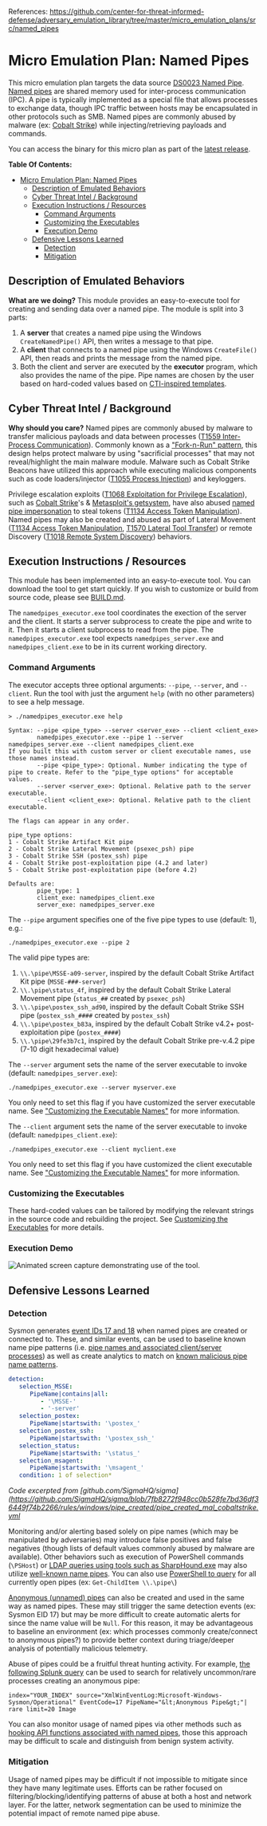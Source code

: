 References: https://github.com/center-for-threat-informed-defense/adversary_emulation_library/tree/master/micro_emulation_plans/src/named_pipes
# Micro Emulation Plan: Named Pipes

This micro emulation plan targets the data source [DS0023 Named
Pipe](https://attack.mitre.org/datasources/DS0023). [Named
pipes](https://docs.microsoft.com/windows/win32/ipc/pipes?redirectedfrom=MSDN)
are shared memory used for inter-process communication (IPC). A pipe is
typically implemented as a special file that allows processes to exchange data,
though IPC traffic between hosts may be encapsulated in other protocols such as
SMB. Named pipes are commonly abused by malware (ex: [Cobalt
Strike](https://labs.f-secure.com/blog/detecting-cobalt-strike-default-modules-via-named-pipe-analysis/))
while injecting/retrieving payloads and commands.

You can access the binary for this micro plan as part of the [latest release](https://github.com/center-for-threat-informed-defense/adversary_emulation_library/releases). 

**Table Of Contents:**

- [Micro Emulation Plan: Named Pipes](#micro-emulation-plan-named-pipes)
  - [Description of Emulated Behaviors](#description-of-emulated-behaviors)
  - [Cyber Threat Intel / Background](#cyber-threat-intel--background)
  - [Execution Instructions / Resources](#execution-instructions--resources)
    - [Command Arguments](#command-arguments)
    - [Customizing the Executables](#customizing-the-executables)
    - [Execution Demo](#execution-demo)
  - [Defensive Lessons Learned](#defensive-lessons-learned)
    - [Detection](#detection)
    - [Mitigation](#mitigation)

## Description of Emulated Behaviors

**What are we doing?** This module provides an easy-to-execute tool for creating
and sending data over a named pipe. The module is split into 3 parts:

1. A **server** that creates a named pipe using the Windows `CreateNamedPipe()`
   API, then writes a message to that pipe.
2. A **client** that connects to a named pipe using the Windows `CreateFile()`
   API, then reads and prints the message from the named pipe.
3. Both the client and server are executed by the **executor** program, which
   also provides the name of the pipe. Pipe names are chosen by the user based
   on hard-coded values based on [CTI-inspired
   templates](https://www.cobaltstrike.com/blog/learn-pipe-fitting-for-all-of-your-offense-projects/).

## Cyber Threat Intel / Background

**Why should you care?** Named pipes are commonly abused by malware to transfer
malicious payloads and data between processes ([T1559 Inter-Process
Communication](https://attack.mitre.org/techniques/T1559)). Commonly known as a
["Fork-n-Run"
pattern](https://labs.f-secure.com/blog/detecting-cobalt-strike-default-modules-via-named-pipe-analysis/),
this design helps protect malware by using "sacrificial processes" that may not
reveal/highlight the main malware module. Malware such as Cobalt Strike Beacons
have utilized this approach while executing malicious components such as code
loaders/injector ([T1055 Process
Injection](https://attack.mitre.org/techniques/T1055)) and keyloggers.

Privilege escalation exploits ([T1068 Exploitation for Privilege
Escalation](https://attack.mitre.org/techniques/T1068)), such as [Cobalt
Strike](https://thedfirreport.com/2021/08/29/cobalt-strike-a-defenders-guide/)'s
& [Metasploit's
getsystem](https://docs.rapid7.com/metasploit/meterpreter-getsystem/), have also
abused [named pipe
impersonation](https://foxglovesecurity.com/2016/09/26/rotten-potato-privilege-escalation-from-service-accounts-to-system/)
to steal tokens ([T1134 Access Token
Manipulation](https://attack.mitre.org/techniques/T1134)). Named pipes may also
be created and abused as part of Lateral Movement ([T1134 Access Token
Manipulation](https://attack.mitre.org/techniques/T1134), [T1570 Lateral Tool
Transfer](https://attack.mitre.org/techniques/T1570)) or remote Discovery
([T1018 Remote System Discovery](https://attack.mitre.org/techniques/T1018))
behaviors.

## Execution Instructions / Resources

This module has been implemented into an easy-to-execute tool. You can download
the tool to get start quickly. If you wish to customize or build from source
code, please see [BUILD.md](BUILD.md).

The `namedpipes_executor.exe` tool coordinates the exection of the server and
the client. It starts a server subprocess to create the pipe and write to it.
Then it starts a client subprocess to read from the pipe. The
`namedpipes_executor.exe` tool expects `namedpipes_server.exe` and
`namedpipes_client.exe` to be in its current working directory.

### Command Arguments

The executor accepts three optional arguments: `--pipe`, `--server`, and
`--client`. Run the tool with just the argument `help` (with no other
parameters) to see a help message.

```
> ./namedpipes_executor.exe help

Syntax: --pipe <pipe_type> --server <server_exe> --client <client_exe>
        namedpipes_executor.exe --pipe 1 --server namedpipes_server.exe --client namedpipes_client.exe
If you built this with custom server or client executable names, use those names instead.
        --pipe <pipe_type>: Optional. Number indicating the type of pipe to create. Refer to the "pipe_type options" for acceptable values.
        --server <server_exe>: Optional. Relative path to the server executable.
        --client <client_exe>: Optional. Relative path to the client executable.

The flags can appear in any order.

pipe_type options:
1 - Cobalt Strike Artifact Kit pipe
2 - Cobalt Strike Lateral Movement (psexec_psh) pipe
3 - Cobalt Strike SSH (postex_ssh) pipe
4 - Cobalt Strike post-exploitation pipe (4.2 and later)
5 - Cobalt Strike post-exploitation pipe (before 4.2)

Defaults are:
        pipe_type: 1
        client_exe: namedpipes_client.exe
        server_exe: namedpipes_server.exe
```

The `--pipe` argument specifies one of the five pipe types to use (default: 1),
e.g.:

```
./namedpipes_executor.exe --pipe 2
```

The valid pipe types are:

1. `\\.\pipe\MSSE-a09-server`, inspired by the default Cobalt Strike Artifact
   Kit pipe (`MSSE-###-server`)
2. `\\.\pipe\status_4f`, inspired by the default Cobalt Strike Lateral Movement
   pipe (`status_##` created by `psexec_psh`)
3. `\\.\pipe\postex_ssh_ad90`, inspired by the default Cobalt Strike SSH pipe
   (`postex_ssh_####` created by `postex_ssh`)
4. `\\.\pipe\postex_b83a`, inspired by the default Cobalt Strike v4.2+
   post-exploitation pipe (`postex_####`)
5. `\\.\pipe\29fe3b7c1`, inspired by the default Cobalt Strike pre-v.4.2 pipe
   (7-10 digit hexadecimal value)

The `--server` argument sets the name of the server executable to invoke
(default: `namedpipes_server.exe`):

```
./namedpipes_executor.exe --server myserver.exe
```

You only need to set this flag if you have customized the server executable
name. See ["Customizing the Executable
Names"](BUILD.md#customizing-the-executable-names) for more information.

The `--client` argument sets the name of the server executable to invoke
(default: `namedpipes_client.exe`):

```
./namedpipes_executor.exe --client myclient.exe
```

You only need to set this flag if you have customized the client executable name.
See ["Customizing the Executable Names"](BUILD.md#customizing-the-executable-names) for more information.

### Customizing the Executables

These hard-coded values can be tailored by modifying the relevant strings in the
source code and rebuilding the project. See [Customizing the
Executables](BUILD.md#Customizing-The-Executables) for more details.

### Execution Demo

![Animated screen capture demonstrating use of the tool.](docs/pipes.gif)

## Defensive Lessons Learned

### Detection

Sysmon generates [event IDs 17 and
18](https://docs.microsoft.com/en-us/sysinternals/downloads/sysmon#event-id-17-pipeevent-pipe-created)
when named pipes are created or connected to. These, and similar events, can be
used to baseline known name pipe patterns (i.e. [pipe names and associated
client/server
processes](https://github.com/olafhartong/sysmon-modular/tree/master/17_18_pipe_event))
as well as create analytics to match on [known malicious pipe name
patterns](https://github.com/SigmaHQ/sigma/tree/master/rules/windows/pipe_created).

```yaml
detection:
   selection_MSSE:
      PipeName|contains|all:
         - '\MSSE-'
         - '-server'
   selection_postex:
      PipeName|startswith: '\postex_'
   selection_postex_ssh:
      PipeName|startswith: '\postex_ssh_'
   selection_status:
      PipeName|startswith: '\status_'
   selection_msagent:
      PipeName|startswith: '\msagent_'
   condition: 1 of selection*
```
*Code excerpted from [github.com/SigmaHQ/sigma](https://github.com/SigmaHQ/sigma/blob/7fb8272f948cc0b528fe7bd36df36449f74b2266/rules/windows/pipe_created/pipe_created_mal_cobaltstrike.yml*

Monitoring and/or alerting based solely on pipe names (which may be manipulated
by adversaries) may introduce false positives and false negatives (though lists
of default values commonly abused by malware are available). Other behaviors
such as execution of PowerShell commands (`\PSHost`) or [LDAP queries using
tools such as
SharpHound.exe](https://blog.menasec.net/2019/02/threat-hunting-7-detecting.html)
may also utilize [well-known name
pipes](https://thedfirreport.com/2021/08/29/cobalt-strike-a-defenders-guide/).
You can also use [PowerShell to
query](https://svch0st.medium.com/guide-to-named-pipes-and-hunting-for-cobalt-strike-pipes-dc46b2c5f575)
for all currently open pipes (ex: `Get-ChildItem \\.\pipe\`)

[Anonymous (unnamed)
pipes](https://labs.f-secure.com/blog/detecting-cobalt-strike-default-modules-via-named-pipe-analysis/)
can also be created and used in the same way as named pipes. These may still
trigger the same detection events (ex: Sysmon EID 17) but may be more difficult
to create automatic alerts for since the name value will be `Null`. For this
reason, it may be advantageous to baseline an environment (ex: which processes
commonly create/connect to anonymous pipes?) to provide better context during
triage/deeper analysis of potentially malicious telemetry.

Abuse of pipes could be a fruitful threat hunting activity. For example, [the
following Splunk
query](https://labs.f-secure.com/blog/detecting-cobalt-strike-default-modules-via-named-pipe-analysis/)
can be used to search for relatively uncommon/rare processes creating an
anonymous pipe:

```
index="YOUR_INDEX" source="XmlWinEventLog:Microsoft-Windows-Sysmon/Operational" EventCode=17 PipeName="&lt;Anonymous Pipe&gt;"| rare limit=20 Image
```

You can also monitor usage of named pipes via other methods such as [hooking API
functions associated with named
pipes](https://bmcder.com/blog/cobalt-strike-dfir-listening-to-the-pipes), those
this approach may be difficult to scale and distinguish from benign system
activity.

### Mitigation

Usage of named pipes may be difficult if not impossible to mitigate since they
have many legitimate uses. Efforts can be rather focused on
filtering/blocking/identifying patterns of abuse at both a host and network
layer. For the latter, network segmentation can be used to minimize the
potential impact of remote named pipe abuse.
